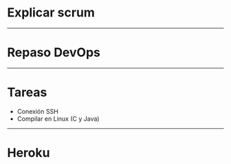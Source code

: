 # Explicar scrum

-------------------

# Repaso DevOps

-------------------

# Tareas
- Conexión SSH
- Compilar en Linux (C y Java)

-------------------

# Heroku
